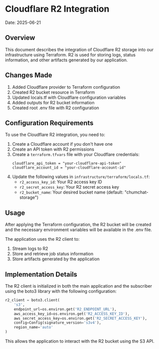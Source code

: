 # Cloudflare R2 Integration

Date: 2025-06-21

## Overview

This document describes the integration of Cloudflare R2 storage into our infrastructure using Terraform. R2 is used for storing logs, status information, and other artifacts generated by our application.

## Changes Made

1. Added Cloudflare provider to Terraform configuration
2. Created R2 bucket resource in Terraform
3. Updated locals.tf with Cloudflare configuration variables
4. Added outputs for R2 bucket information
5. Created root .env file with R2 configuration

## Configuration Requirements

To use the Cloudflare R2 integration, you need to:

1. Create a Cloudflare account if you don't have one
2. Create an API token with R2 permissions
3. Create a `terraform.tfvars` file with your Cloudflare credentials:
   ```
   cloudflare_api_token = "your-cloudflare-api-token"
   cloudflare_account_id = "your-cloudflare-account-id"
   ```
4. Update the following values in `infrastructure/terraform/locals.tf`:
   - `r2_access_key_id`: Your R2 access key ID
   - `r2_secret_access_key`: Your R2 secret access key
   - `r2_bucket_name`: Your desired bucket name (default: "chumchat-storage")

## Usage

After applying the Terraform configuration, the R2 bucket will be created and the necessary environment variables will be available in the .env file.

The application uses the R2 client to:
1. Stream logs to R2
2. Store and retrieve job status information
3. Store artifacts generated by the application

## Implementation Details

The R2 client is initialized in both the main application and the subscriber using the boto3 library with the following configuration:

```python
r2_client = boto3.client(
    's3',
    endpoint_url=os.environ.get('R2_ENDPOINT_URL'),
    aws_access_key_id=os.environ.get('R2_ACCESS_KEY_ID'),
    aws_secret_access_key=os.environ.get('R2_SECRET_ACCESS_KEY'),
    config=Config(signature_version='s3v4'),
    region_name='auto'
)
```

This allows the application to interact with the R2 bucket using the S3 API.